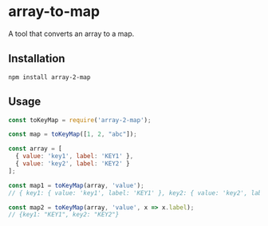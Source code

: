 # array-to-map

A tool that converts an array to a map.

## Installation

```
npm install array-2-map
```

## Usage

```javascript
const toKeyMap = require('array-2-map');

const map = toKeyMap([1, 2, "abc"]);

const array = [
  { value: 'key1', label: 'KEY1' },
  { value: 'key2', label: 'KEY2' }
];

const map1 = toKeyMap(array, 'value');
// { key1: { value: 'key1', label: 'KEY1' }, key2: { value: 'key2', label: 'KEY2' } }

const map2 = toKeyMap(array, 'value', x => x.label);
// {key1: "KEY1", key2: "KEY2"}
```

